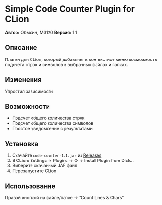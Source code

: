 # Simple Code Counter Plugin for CLion

**Автор:** Обмоин, М3120 
**Версия:** 1.1

## Описание
Плагин для CLion, который добавляет в контекстное меню возможность подсчета строк и символов в выбранных файлах и папках.
## Изменения
Упростил зависимости
## Возможности
- Подсчет общего количества строк
- Подсчет общего количества символов
- Простое уведомление с результатами
## Установка
1. Скачайте `code-counter-1.1.jar` из  [Releases](https://github.com/Lyxiny/Code-Counter/releases/tag/v1.1)
2. В CLion: Settings → Plugins → ⚙️ → Install Plugin from Disk...
3. Выберите скачанный JAR файл
4. Перезапустите CLion

## Использование
Правой кнопкой на файле/папке → "Count Lines & Chars"
